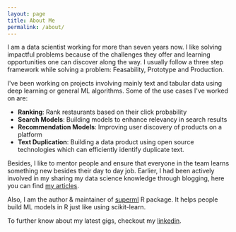 ```yaml
---
layout: page
title: About Me
permalink: /about/
---
```


I am a data scientist working for more than seven years now. I like solving impactful problems because of the challenges they offer and learning opportunities one can discover along the way. I usually follow a three step framework while solving a problem: Feasability, Prototype and Production.

I've been working on projects involving mainly text and tabular data using deep learning or general ML algorithms. Some of the use cases I've worked on are:

- **Ranking**: Rank restaurants based on their click probability
- **Search Models**: Building models to enhance relevancy in search results
- **Recommendation Models**: Improving user discovery of products on a platform
- **Text Duplication**: Building a data product using open source technologies which can efficiently identify duplicate text.

Besides, I like to mentor people and ensure that everyone in the team learns something new besides their day to day job. Earlier, I had been actively involved in my sharing my data science knowledge through blogging, here you can find [my articles](https://www.hackerearth.com/blog/author/manish/).

Also, I am the author & maintainer of [superml](https://saraswatmks.github.io/superml/) R package. It helps people build ML models in R just like using scikit-learn.

To further know about my latest gigs, checkout my [linkedin](https://www.linkedin.com/in/saraswatmanish/).
